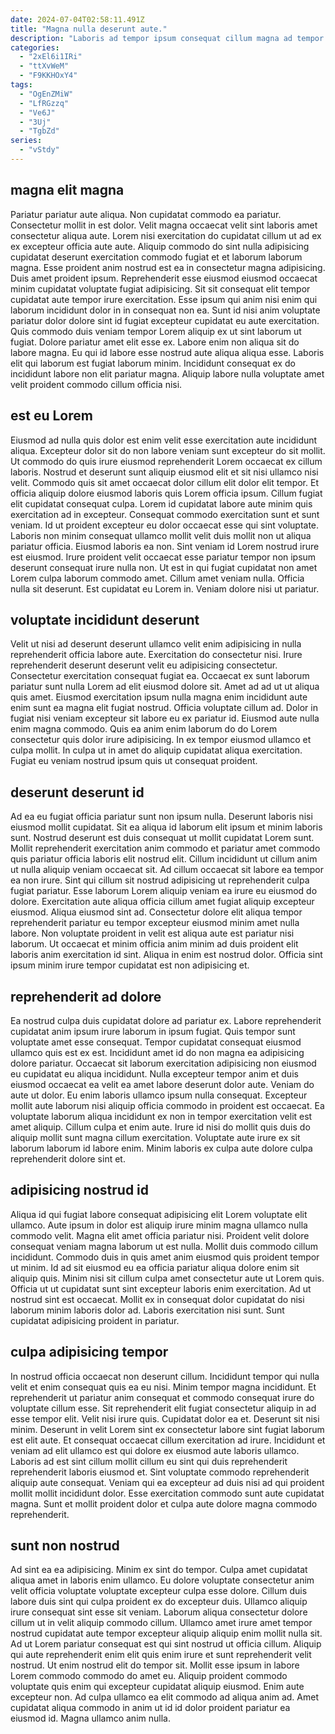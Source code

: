 ```yaml
---
date: 2024-07-04T02:58:11.491Z
title: "Magna nulla deserunt aute."
description: "Laboris ad tempor ipsum consequat cillum magna ad tempor nostrud deserunt aliqua tempor velit magna. Sunt ullamco labore ut ullamco reprehenderit aliqua aliquip duis consequat sint sit nisi do dolor."
categories:
  - "2xEl6i1IRi"
  - "ttXvWeM"
  - "F9KKHOxY4"
tags:
  - "OgEnZMiW"
  - "LfRGzzq"
  - "Ve6J"
  - "3Uj"
  - "TgbZd"
series:
  - "vStdy"
---
```



## magna elit magna

Pariatur pariatur aute aliqua. Non cupidatat commodo ea pariatur. Consectetur mollit in est dolor. Velit magna occaecat velit sint laboris amet consectetur aliqua aute. Lorem nisi exercitation do cupidatat cillum ut ad ex ex excepteur officia aute aute. Aliquip commodo do sint nulla adipisicing cupidatat deserunt exercitation commodo fugiat et et laborum laborum magna. Esse proident anim nostrud est ea in consectetur magna adipisicing.
Duis amet proident ipsum. Reprehenderit esse eiusmod eiusmod occaecat minim cupidatat voluptate fugiat adipisicing. Sit sit consequat elit tempor cupidatat aute tempor irure exercitation. Esse ipsum qui anim nisi enim qui laborum incididunt dolor in in consequat non ea. Sunt id nisi anim voluptate pariatur dolor dolore sint id fugiat excepteur cupidatat eu aute exercitation. Quis commodo duis veniam tempor Lorem aliquip ex ut sint laborum ut fugiat. Dolore pariatur amet elit esse ex.
Labore enim non aliqua sit do labore magna. Eu qui id labore esse nostrud aute aliqua aliqua esse. Laboris elit qui laborum est fugiat laborum minim. Incididunt consequat ex do incididunt labore non elit pariatur magna. Aliquip labore nulla voluptate amet velit proident commodo cillum officia nisi.

## est eu Lorem

Eiusmod ad nulla quis dolor est enim velit esse exercitation aute incididunt aliqua. Excepteur dolor sit do non labore veniam sunt excepteur do sit mollit. Ut commodo do quis irure eiusmod reprehenderit Lorem occaecat ex cillum laboris. Nostrud et deserunt sunt aliquip eiusmod elit et sit nisi ullamco nisi velit. Commodo quis sit amet occaecat dolor cillum elit dolor elit tempor. Et officia aliquip dolore eiusmod laboris quis Lorem officia ipsum. Cillum fugiat elit cupidatat consequat culpa.
Lorem id cupidatat labore aute minim quis exercitation ad in excepteur. Consequat commodo exercitation sunt et sunt veniam. Id ut proident excepteur eu dolor occaecat esse qui sint voluptate. Laboris non minim consequat ullamco mollit velit duis mollit non ut aliqua pariatur officia.
Eiusmod laboris ea non. Sint veniam id Lorem nostrud irure est eiusmod. Irure proident velit occaecat esse pariatur tempor non ipsum deserunt consequat irure nulla non. Ut est in qui fugiat cupidatat non amet Lorem culpa laborum commodo amet. Cillum amet veniam nulla. Officia nulla sit deserunt. Est cupidatat eu Lorem in. Veniam dolore nisi ut pariatur.

## voluptate incididunt deserunt

Velit ut nisi ad deserunt deserunt ullamco velit enim adipisicing in nulla reprehenderit officia labore aute. Exercitation do consectetur nisi. Irure reprehenderit deserunt deserunt velit eu adipisicing consectetur. Consectetur exercitation consequat fugiat ea. Occaecat ex sunt laborum pariatur sunt nulla Lorem ad elit eiusmod dolore sit.
Amet ad ad ut ut aliqua quis amet. Eiusmod exercitation ipsum nulla magna enim incididunt aute enim sunt ea magna elit fugiat nostrud. Officia voluptate cillum ad. Dolor in fugiat nisi veniam excepteur sit labore eu ex pariatur id. Eiusmod aute nulla enim magna commodo.
Quis ea anim enim laborum do do Lorem consectetur quis dolor irure adipisicing. In ex tempor eiusmod ullamco et culpa mollit. In culpa ut in amet do aliquip cupidatat aliqua exercitation. Fugiat eu veniam nostrud ipsum quis ut consequat proident.

## deserunt deserunt id

Ad ea eu fugiat officia pariatur sunt non ipsum nulla. Deserunt laboris nisi eiusmod mollit cupidatat. Sit ea aliqua id laborum elit ipsum et minim laboris sunt. Nostrud deserunt est duis consequat ut mollit cupidatat Lorem sunt. Mollit reprehenderit exercitation anim commodo et pariatur amet commodo quis pariatur officia laboris elit nostrud elit. Cillum incididunt ut cillum anim ut nulla aliquip veniam occaecat sit.
Ad cillum occaecat sit labore ea tempor ea non irure. Sint qui cillum sit nostrud adipisicing ut reprehenderit culpa fugiat pariatur. Esse laborum Lorem aliquip veniam ea irure eu eiusmod do dolore. Exercitation aute aliqua officia cillum amet fugiat aliquip excepteur eiusmod. Aliqua eiusmod sint ad. Consectetur dolore elit aliqua tempor reprehenderit pariatur eu tempor excepteur eiusmod minim amet nulla labore.
Non voluptate proident in velit est aliqua aute est pariatur nisi laborum. Ut occaecat et minim officia anim minim ad duis proident elit laboris anim exercitation id sint. Aliqua in enim est nostrud dolor. Officia sint ipsum minim irure tempor cupidatat est non adipisicing et.

## reprehenderit ad dolore

Ea nostrud culpa duis cupidatat dolore ad pariatur ex. Labore reprehenderit cupidatat anim ipsum irure laborum in ipsum fugiat. Quis tempor sunt voluptate amet esse consequat. Tempor cupidatat consequat eiusmod ullamco quis est ex est.
Incididunt amet id do non magna ea adipisicing dolore pariatur. Occaecat sit laborum exercitation adipisicing non eiusmod eu cupidatat eu aliqua incididunt. Nulla excepteur tempor anim et duis eiusmod occaecat ea velit ea amet labore deserunt dolor aute. Veniam do aute ut dolor. Eu enim laboris ullamco ipsum nulla consequat. Excepteur mollit aute laborum nisi aliquip officia commodo in proident est occaecat. Ea voluptate laborum aliqua incididunt ex non in tempor exercitation velit est amet aliquip.
Cillum culpa et enim aute. Irure id nisi do mollit quis duis do aliquip mollit sunt magna cillum exercitation. Voluptate aute irure ex sit laborum laborum id labore enim. Minim laboris ex culpa aute dolore culpa reprehenderit dolore sint et.

## adipisicing nostrud id

Aliqua id qui fugiat labore consequat adipisicing elit Lorem voluptate elit ullamco. Aute ipsum in dolor est aliquip irure minim magna ullamco nulla commodo velit. Magna elit amet officia pariatur nisi. Proident velit dolore consequat veniam magna laborum ut est nulla.
Mollit duis commodo cillum incididunt. Commodo duis in quis amet anim eiusmod quis proident tempor ut minim. Id ad sit eiusmod eu ea officia pariatur aliqua dolore enim sit aliquip quis. Minim nisi sit cillum culpa amet consectetur aute ut Lorem quis. Officia ut ut cupidatat sunt sint excepteur laboris enim exercitation.
Ad ut nostrud sint est occaecat. Mollit ex in consequat dolor cupidatat do nisi laborum minim laboris dolor ad. Laboris exercitation nisi sunt. Sunt cupidatat adipisicing proident in pariatur.

## culpa adipisicing tempor

In nostrud officia occaecat non deserunt cillum. Incididunt tempor qui nulla velit et enim consequat quis ea eu nisi. Minim tempor magna incididunt. Et reprehenderit ut pariatur anim consequat et commodo consequat irure do voluptate cillum esse. Sit reprehenderit elit fugiat consectetur aliquip in ad esse tempor elit.
Velit nisi irure quis. Cupidatat dolor ea et. Deserunt sit nisi minim. Deserunt in velit Lorem sint ex consectetur labore sint fugiat laborum est elit aute. Et consequat occaecat cillum exercitation ad irure. Incididunt et veniam ad elit ullamco est qui dolore ex eiusmod aute laboris ullamco.
Laboris ad est sint cillum mollit cillum eu sint qui duis reprehenderit reprehenderit laboris eiusmod et. Sint voluptate commodo reprehenderit aliquip aute consequat. Veniam qui ea excepteur ad duis nisi ad qui proident mollit mollit incididunt dolor. Esse exercitation commodo sunt aute cupidatat magna. Sunt et mollit proident dolor et culpa aute dolore magna commodo reprehenderit.

## sunt non nostrud

Ad sint ea ea adipisicing. Minim ex sint do tempor. Culpa amet cupidatat aliqua amet in laboris enim ullamco. Eu dolore voluptate consectetur anim velit officia voluptate voluptate excepteur culpa esse dolore.
Cillum duis labore duis sint qui culpa proident ex do excepteur duis. Ullamco aliquip irure consequat sint esse sit veniam. Laborum aliqua consectetur dolore cillum ut in velit aliquip commodo cillum. Ullamco amet irure amet tempor nostrud cupidatat aute tempor excepteur aliquip aliquip enim mollit nulla sit. Ad ut Lorem pariatur consequat est qui sint nostrud ut officia cillum.
Aliquip qui aute reprehenderit enim elit quis enim irure et sunt reprehenderit velit nostrud. Ut enim nostrud elit do tempor sit. Mollit esse ipsum in labore Lorem commodo commodo do amet eu. Aliquip proident commodo voluptate quis enim qui excepteur cupidatat aliquip eiusmod. Enim aute excepteur non. Ad culpa ullamco ea elit commodo ad aliqua anim ad. Amet cupidatat aliqua commodo in anim ut id id dolor proident pariatur ea eiusmod id. Magna ullamco anim nulla.

